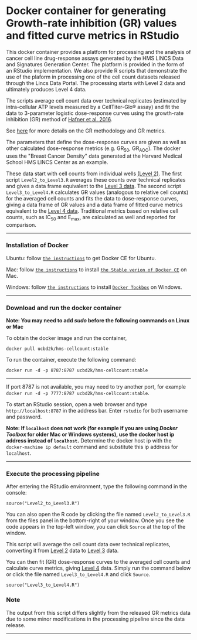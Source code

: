 # Docker container for generating Growth-rate inhibition (GR) values and fitted curve metrics in RStudio

This docker container provides a platform for processing and the analysis of cancer cell line drug-response assays generated by the HMS LINCS Data and Signatures Generation Center. The platform is provided in the form of an RStudio implementation. We also provide R scripts that demonstrate the use of the plaform in processing one of the cell count datasets released through the Lincs Data Portal. The processing starts with Level 2 data and ultimately produces Level 4 data.

The scripts average cell count data over technical replicates (estimated by intra-cellular ATP levels measured by a CellTiter-Glo® assay) and fit the data to 3-parameter logistic dose-response curves using the growth-rate inhibition (GR) method
of [Hafner et al. 2016](http://lincs.hms.harvard.edu/hafner-natmethods-2016/).

See [here](http://www.grcalculator.org/grtutorial/?tab=AboutGR) for more details on the GR methodology and GR metrics.

The parameters that define the dose-response curves are given as well as other calculated
dose-response metrics (e.g. GR<sub>50</sub>, GR<sub>AOC</sub>). The docker uses the "Breast Cancer Density" data
generated at the Harvard Medical School HMS LINCS Center as an example.

These data start with cell counts from
individual wells [(Level 2)](http://lincsportal.ccs.miami.edu/datasets-beta/#/view/LDS-1261). The first script `Level2_to_Level3.R` averages these counts
over technical replicates and gives a data frame equivalent to the [Level 3 data](http://lincsportal.ccs.miami.edu/datasets-beta/#/view/LDS-1262). The second script `Level3_to_Level4.R` calculates GR values (analogous to relative cell counts) for the averaged cell counts and fits the data to dose-response curves, giving a data frame of GR values and a data frame of fitted curve metrics equivalent to the [Level 4 data](http://lincsportal.ccs.miami.edu/datasets-beta/#/view/LDS-1263). Traditional metrics based on relative cell counts, such as IC<sub>50</sub> and E<sub>max</sub>, are calculated as well and reported for comparison.

---
### Installation of Docker

Ubuntu: follow [`the instructions`](https://docs.docker.com/engine/installation/linux/docker-ce/ubuntu/) to get Docker CE for Ubuntu.

Mac: follow [`the instructions`](https://store.docker.com/editions/community/docker-ce-desktop-mac) to install [`the Stable verion of Docker CE`](https://download.docker.com/mac/stable/Docker.dmg) on Mac.

Windows: follow [`the instructions`](https://docs.docker.com/toolbox/toolbox_install_windows/) to install [`Docker Tookbox`](https://download.docker.com/win/stable/DockerToolbox.exe) on Windows.

---
### Download and run the docker container

**Note: You may need to add *sudo* before the following commands on Linux or Mac**

To obtain the docker image and run the container,
```
docker pull ucbd2k/hms-cellcount:stable
```
To run the container, execute the following command:

```
docker run -d -p 8787:8787 ucbd2k/hms-cellcount:stable
```
---
If port 8787 is not available, you may need to try another port, for example `docker run -d -p 7777:8787 ucbd2k/hms-cellcount:stable`.

To start an RStudio session, open a web browser and type `http://localhost:8787` in the address bar. Enter `rstudio` for both username and password.

**Note: If `localhost` does not work (for example if you are using *Docker Toolbox* for older Mac or Windows systems), use the docker host ip address instead of `localhost`.** Determine the docker host ip with the `docker-machine ip default` command and substitute this ip address for `localhost`. 

---
### Execute the processing pipeline

After entering the RStudio environment, type the following command in the console:

```
source("Level2_to_Level3.R")
```
You can also open the R code by clicking the file named `Level2_to_Level3.R` from the files panel in the bottom-right of your window.
Once you see the code appears in the top-left window, you can click `Source` at the top of the window.

This script will average the cell count data over technical replicates, converting it from [Level 2](http://lincsportal.ccs.miami.edu/datasets-beta/#/view/LDS-1261) data to [Level 3](http://lincsportal.ccs.miami.edu/datasets-beta/#/view/LDS-1262) data.

You can then fit (GR) dose-response curves to the averaged cell counts and calculate curve metrics, giving [Level 4](ttp://lincsportal.ccs.miami.edu/datasets-beta/#/view/LDS-1263) data. Simply run the command below or click the file named `Level3_to_Level4.R` and click `Source`.

```
source("Level3_to_Level4.R")
```
### Note

The output from this script differs slightly from the released GR metrics data due to some minor modifications in the processing pipeline since the data release.

---
